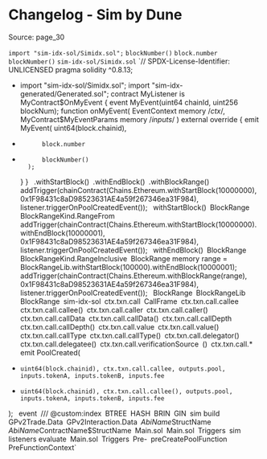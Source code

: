 # Changelog - Sim by Dune

Source: page_30

`import "sim-idx-sol/Simidx.sol";` `blockNumber()` `block.number` `blockNumber()` `sim-idx-sol/Simidx.sol` `// SPDX-License-Identifier: UNLICENSED
pragma solidity ^0.8.13;
+ import "sim-idx-sol/Simidx.sol";
import "sim-idx-generated/Generated.sol";
contract MyListener is MyContract$OnMyEvent {
    event MyEvent(uint64 chainId, uint256 blockNum);
    function onMyEvent(
        EventContext memory /*ctx*/,
        MyContract$MyEventParams memory /*inputs*/
    ) external override {
        emit MyEvent(
            uint64(block.chainid),
-           block.number
+           blockNumber()
        );
    }
}
` `.withStartBlock()` `.withEndBlock()` `.withBlockRange()` `addTrigger(chainContract(Chains.Ethereum.withStartBlock(10000000), 0x1F98431c8aD98523631AE4a59f267346ea31F984), listener.triggerOnPoolCreatedEvent());
` `withStartBlock()` `BlockRange` `BlockRangeKind.RangeFrom` `addTrigger(chainContract(Chains.Ethereum.withStartBlock(10000000).withEndBlock(10000001), 0x1F98431c8aD98523631AE4a59f267346ea31F984), listener.triggerOnPoolCreatedEvent());
` `withEndBlock()` `BlockRange` `BlockRangeKind.RangeInclusive` `BlockRange memory range = BlockRangeLib.withStartBlock(100000).withEndBlock(10000001);
addTrigger(chainContract(Chains.Ethereum.withBlockRange(range), 0x1F98431c8aD98523631AE4a59f267346ea31F984), listener.triggerOnPoolCreatedEvent());
` `BlockRange` `BlockRangeLib` `BlockRange` `sim-idx-sol` `ctx.txn.call` `CallFrame` `ctx.txn.call.callee` `ctx.txn.call.callee()` `ctx.txn.call.caller` `ctx.txn.call.caller()` `ctx.txn.call.callData` `ctx.txn.call.callData()` `ctx.txn.call.callDepth` `ctx.txn.call.callDepth()` `ctx.txn.call.value` `ctx.txn.call.value()` `ctx.txn.call.callType` `ctx.txn.call.callType()` `ctx.txn.call.delegator()` `ctx.txn.call.delegatee()` `ctx.txn.call.verificationSource` `()` `ctx.txn.call.*` `emit PoolCreated(
-     uint64(block.chainid), ctx.txn.call.callee, outputs.pool, inputs.tokenA, inputs.tokenB, inputs.fee
+     uint64(block.chainid), ctx.txn.call.callee(), outputs.pool, inputs.tokenA, inputs.tokenB, inputs.fee
);
` `event` `/// @custom:index` `BTREE` `HASH` `BRIN` `GIN` `sim build` `GPv2Trade.Data` `GPv2Interaction.Data` `$AbiName$StructName` `$AbiName$ContractName$StructName` `Main.sol` `Main.sol` `Triggers` `sim listeners evaluate` `Main.sol` `Triggers` `Pre-` `preCreatePoolFunction` `PreFunctionContext`

```

```

```

```

```

```

```

```

```

```